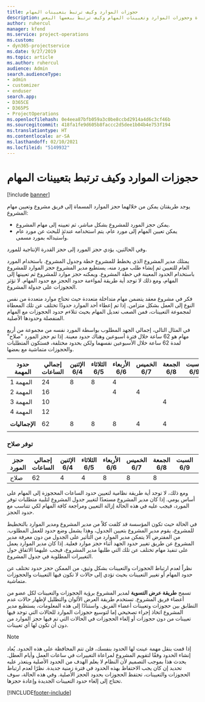 ```yaml
---
title: حجوزات الموارد وكيف ترتبط بتعيينات المهام
description: يقدم هذا الموضوع معلومات حول كيفية إدارة الموارد المسماة وحجوزات الموارد وتعيينات المهام وكيف ترتبط ببعضها البعض.
author: ruhercul
manager: kfend
ms.service: project-operations
ms.custom:
- dyn365-projectservice
ms.date: 9/27/2019
ms.topic: article
ms.author: ruhercul
audience: Admin
search.audienceType:
- admin
- customizer
- enduser
search.app:
- D365CE
- D365PS
- ProjectOperations
ms.openlocfilehash: 0e4eea87bfb059a3c0be8ccbd2914a4d6c3cf46b
ms.sourcegitcommit: 418fa1fe9d605b8faccc2d5dee1b04b4e753f194
ms.translationtype: HT
ms.contentlocale: ar-SA
ms.lasthandoff: 02/10/2021
ms.locfileid: "5149932"
---
```

# <a name="resource-bookings-and-how-they-relate-to-task-assignments"></a>حجوزات الموارد وكيف ترتبط بتعيينات المهام

[!include [banner](../includes/psa-now-project-operations.md)]

يوجد طريقتان يمكن من خلالهما حجز الموارد المسماة إلى فريق مشروع وتعيين مهام المشروع:

- يمكن حجز المورد للمشروع بشكل مباشر، ثم تعيينه إلى مهام المشروع.
- يمكن تعيين المهام إلى مورد عام، يتم استخدامه عندئذٍ للبحث عن مورد عام واستبداله بمورد مسمى. 

وفي الحالتين، يؤدي حجز المورد إلى حجز القدرة الإنتاجية للمورد.

يمتلك مدير المشروع الذي يخطط للمشروع خطة وجدول المشروع. باستخدام المورد العام للتعيين ثم إنشاء طلب مورد منه، يستطيع مدير المشروع حجز الموارد للمشروع باستخدام الحدود المعينة في خطة المشروع. ويمكنه حجز موارد للمشروع ثم تعيينها إلى المهام، ومع ذلك لا توجد أية طريقة لمواءمة حدود الحجز مع حدود المهام. لا تؤثر الحجوزات على جدولة المشروع.

فكر في مشروع معقد يتضمن مهام متداخلة متعددة حيث تحتاج موارد متعددة من نفس النوع إلى العمل بشكل متزامن. إذا تم إعطاء أحد الموارد حدودًا تختلف عن تلك المعطاة لمجموعة التعيينات، فمن الصعب تعديل المهام بحيث تتلاءم حدود الحجوزات مع المهام المنفصلة وحدودها الأصلية.

في المثال التالي، إجمالي الجهد المطلوب بواسطة المورد نفسه من مجموعة من أربع مهام هو 62 ساعة خلال فترة أسبوعين وهناك حدود معينة. إذا تم حجز المورد "صلاح‬" لمدة 62 ساعة خلال الأسبوعين نفسهما ولكن بحدود مختلفة، فستكون المتطلبات والحجوزات متماشية مع بعضها.

| **حدود المهمة**    | **إجمالي الساعات** | الإثنين 6/4 | الثلاثاء 6/5 | الأربعاء 6/6 | الخميس 6/7 | الجمعة 6/8 | السبت 6/9 | الأحد 6/10 | الإثنين 6/11 | الثلاثاء 6/12 | الأربعاء 6/13 | الخميس 6/14 | الجمعة 6/15 |
|----------------------|-----------------|--------|--------|--------|--------|--------|--------|---------|---------|---------|---------|---------|---------|
| المهمة 1               | 24              | 8      | 8      | 4      |        |        |        |         |         |         | 4       |         |         |
| المهمة 2               | 16              |        |        | 4      | 4      |        |        |         | 8       |         |         |         |         |
| المهمة 3               | 10              |        |        |        |        | 4      |        |         |         | 4       |         | 2       |         |
| المهمة 4               | 12              |        |        |        |        |        |        |         |         |         | 4       |         | 8       |
|                      |                 |        |        |        |        |        |        |         |         |         |         |         |         |
| **الإجماليات**           | 62              | 8      | 8      | 8      | 4      | 4      |        |         | 8       | 4       | 8       | 2       | 8       |
|                      |                 |        |        |        |        |        |        |         |         |         |         |

### <a name="bobs-availability"></a>توفر صلاح‬
| **حجز المورد** | **إجمالي الساعات** | الإثنين 6/4 | الثلاثاء 6/5 | الأربعاء 6/6 | الخميس 6/7 | الجمعة 6/8 | السبت 6/9 | الأحد 6/10 | الإثنين 6/11 | الثلاثاء 6/12 | الأربعاء 6/13 | الخميس 6/14 | الجمعة 6/15 |
|------------------------|-----------------|--------|--------|--------|--------|--------|--------|---------|---------|---------|---------|---------|---------|
| صلاح                    | 62              | 4      | 4      | 8      | 8      | 8      |        |         | 4       | 4       | 8       | 8       | 6       |

ومع ذلك، لا توجد أية طريقة نظامية لتعيين حدود الساعات المحجوزة إلى المهام على أساس يومي. إذا كان مدير المشروع مستعدًا لتغيير جدول المشروع لتلبية متطلبات توفر المورد، فيجب عليه في هذه الحالة إزالة التعيين ومراجعة كافة المهام لكي تتناسب مع حدود الحجز.

في الحالة حيث تكون المؤسسة قد كلفت كلاً من مدير المشروع ومدير الموارد بالتخطيط للمشروع، يقوم مدير المشروع بتعيين الجدول، وهذا يشمل وضع حدود للعمل المطلوب. من المفترض ألا يتمكن مدير الموارد من التأثير على الجدول من دون معرفة مدير المشروع عن طريق تغيير حدود الجهد أثناء حجز موارد فعلية. إذا كان مدير الموارد يعمل على تنفيذ مهام تختلف عن تلك التي طلبها مدير المشروع، فيجب عليهما الاتفاق حول التغييرات المطلوبة في جدول المشروع.

نظراً لعدم ارتباط الحجوزات والتعيينات بشكل وثيق، من الممكن حجز حدود تختلف عن حدود المهام أو تغيير التعيينات بحيث تؤدي إلى حالات لا تكون فيها التعيينات والحجوزات متماشية.

تسمح **طريقة عرض التسوية** لمدير المشروع برؤية الحجوزات والتعيينات لكل عضو من أعضاء فريق المشروع. تستخدم طريقة العرض الألوان والتظليل لإظهار حالات عدم التطابق بين حجوزات وتعيينات أعضاء الفريق. واستنادًا إلى هذه المعلومات، يستطيع مدير المشروع اتخاذ إجراء تصحيحي إما لتوسيع حجوزات الموارد للحالات التي توجد فيها تعيينات من دون حجوزات أو إلغاء الحجوزات في الحالات التي تم فيها حجز الموارد من دون أن تكون لها أي تعيينات.

> [!NOTE]
> إذا قمت بنقل مهمة عينت لها الحدود بنفسك، فلن تتم المحافظة على هذه الحدود. يُعاد إنشاء الحدود وفقًا لتقويم المشروع لمراعاة التغييرات في ساعات العمل وأيام العطل. يحدث هذا بموجب التصميم لأن النظام لا يعلم الهدف من الحدود الأصلية ويتعذر عليه تحديد إن كان يجب الاحتفاظ بهذه الحدود في فترة زمنية جديدة. نظرًا لعدم ارتباط الحجوزات والتعيينات، تحتفظ الحجوزات بحدود الحجز الأصلية. وفي هذه الحالة، سوف تحتاج إلى إلغاء حدود التعيينات الجديدة وإعادة حجزها.



[!INCLUDE[footer-include](../includes/footer-banner.md)]